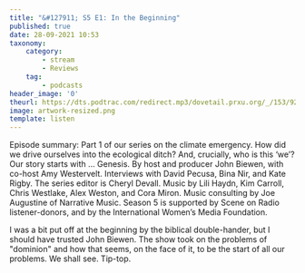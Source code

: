 ```yaml
---
title: "&#127911; S5 E1: In the Beginning"
published: true
date: 28-09-2021 10:53
taxonomy:
    category:
        - stream
        - Reviews
    tag:
        - podcasts
header_image: '0'
theurl: https://dts.podtrac.com/redirect.mp3/dovetail.prxu.org/_/153/92316576-3d16-4852-a327-14b1deb472e6/S5E1_SegmentA_final.mp3
image: artwork-resized.png
template: listen
--- 
```

Episode summary: Part 1 of our series on the climate emergency. How did we drive ourselves into the ecological ditch? And, crucially, who is this ‘we’? Our story starts with … Genesis. By host and producer John Biewen, with co-host Amy Westervelt. Interviews with David Pecusa, Bina Nir, and Kate Rigby. The series editor is Cheryl Devall. Music by Lili Haydn, Kim Carroll, Chris Westlake, Alex Weston, and Cora Miron. Music consulting by Joe Augustine of Narrative Music. Season 5 is supported by Scene on Radio listener-donors, and by the International Women’s Media Foundation.

I was a bit put off at the beginning by the biblical double-hander, but I should have trusted John Biewen. The show took on the problems of "dominion" and how that seems, on the face of it, to be the start of all our problems. We shall see. Tip-top.